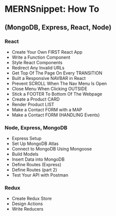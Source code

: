 # MERNSnippet: How To
## (MongoDB, Express, React, Node)

### React
* Create Your Own FIRST React App
* Write a Function Component
* Style React Components
* Redirect Any Invalid URLs
* Get Top Of The Page On Every TRANSITION
* Built a Responsive NAVBAR in React
* Prevent SCROLL When The Nav Menu Is Open
* Close Menu When Clicking OUTSIDE
* Stick a FOOTER To Bottom Of The Webpage
* Create a Product CARD
* Render Product LIST
* Make a Contact FORM with a MAP
* Make a Contact FORM (HANDLING Events)

### Node, Express, MongoDB
* Express Setup
* Set Up MongoDB Atlas
* Connect to MongoDB Using Mongoose
* Build Models
* Insert Data into MongoDB
* Define Routes (Express)
* Define Routes (part 2)
* Test Your API with Postman

### Redux
* Create Redux Store
* Design Actions
* Write Reducers
